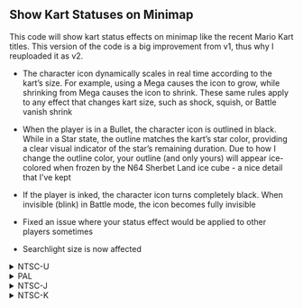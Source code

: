 ## Show Kart Statuses on Minimap

This code will show kart status effects on minimap like the recent Mario Kart titles. This version of the code is a big improvement from v1, thus why I reuploaded it as v2.

* The character icon dynamically scales in real time according to the kart’s size. For example, using a Mega causes the icon to grow, while shrinking from Mega causes the icon to shrink. These same rules apply to any effect that changes kart size, such as shock, squish, or Battle vanish shrink

* When the player is in a Bullet, the character icon is outlined in black. While in a Star state, the outline matches the kart’s star color, providing a clear visual indicator of the star’s remaining duration. Due to how I change the outline color, your outline (and only yours) will appear ice-colored when frozen by the N64 Sherbet Land ice cube - a nice detail that I’ve kept

* If the player is inked, the character icon turns completely black. When invisible (blink) in Battle mode, the icon becomes fully invisible

* Fixed an issue where your status effect would be applied to other players sometimes

* Searchlight size is now affected

<details>
<summary>NTSC-U</summary>

```powerpc
C27E2120 0000002D
3D80809C 818CD110
818C0020 897C01B4
1D6B0004 7D8C582E
80CC0000 80860058
81660028 80A60004
48000011 3E4CCCCD
3F4CCCCD 3F99999A
7D0802A6 835C01C4
813C01C0 815C01B8
83BC01BC C00A0044
C0280000 C0490044
C06B0168 C0880008
FC032040 40810008
FC602090 80E5000C
74E0000C 40820014
C0880004 FC032040
40800008 FC602090
74E01000 41820008
EC000028 89840012
2C0C0000 40820010
EC000028 EC421028
48000024 EC4200F2
EC0000F2 74E00001
41820014 EC840828
EC000132 EC420132
48000014 D00A0044
D05D0044 D0490044
D01A0044 D00A0048
D05D0048 D0490048
D01A0048 81860054
892C0014 894C0015
896C0016 993D0149
993D034D 995D014B
995D034F 997D014D
997D0351 819C0098
818C0044 818C0000
818C000C 39400000
994C0030 994C00FC
81650008 74E01800
4082000C 75608000
4182001C 39600001
997D00BB 819C01C0
39600005 996C00BB
3BE00000 C03E0000
60000000 00000000
```
</details>

<details>
<summary>PAL</summary>

```powerpc
C27EB9CC 0000002D
3D80809C 818C18F8
818C0020 897C01B4
1D6B0004 7D8C582E
80CC0000 80860058
81660028 80A60004
48000011 3E4CCCCD
3F4CCCCD 3F99999A
7D0802A6 835C01C4
813C01C0 815C01B8
83BC01BC C00A0044
C0280000 C0490044
C06B0168 C0880008
FC032040 40810008
FC602090 80E5000C
74E0000C 40820014
C0880004 FC032040
40800008 FC602090
74E01000 41820008
EC000028 89840012
2C0C0000 40820010
EC000028 EC421028
48000024 EC4200F2
EC0000F2 74E00001
41820014 EC840828
EC000132 EC420132
48000014 D00A0044
D05D0044 D0490044
D01A0044 D00A0048
D05D0048 D0490048
D01A0048 81860054
892C0014 894C0015
896C0016 993D0149
993D034D 995D014B
995D034F 997D014D
997D0351 819C0098
818C0044 818C0000
818C000C 39400000
994C0030 994C00FC
81650008 74E01800
4082000C 75608000
4182001C 39600001
997D00BB 819C01C0
39600005 996C00BB
3BE00000 C03E0000
60000000 00000000
```
</details>

<details>
<summary>NTSC-J</summary>

```powerpc
C27EB038 0000002D
3D80809C 818C0958
818C0020 897C01B4
1D6B0004 7D8C582E
80CC0000 80860058
81660028 80A60004
48000011 3E4CCCCD
3F4CCCCD 3F99999A
7D0802A6 835C01C4
813C01C0 815C01B8
83BC01BC C00A0044
C0280000 C0490044
C06B0168 C0880008
FC032040 40810008
FC602090 80E5000C
74E0000C 40820014
C0880004 FC032040
40800008 FC602090
74E01000 41820008
EC000028 89840012
2C0C0000 40820010
EC000028 EC421028
48000024 EC4200F2
EC0000F2 74E00001
41820014 EC840828
EC000132 EC420132
48000014 D00A0044
D05D0044 D0490044
D01A0044 D00A0048
D05D0048 D0490048
D01A0048 81860054
892C0014 894C0015
896C0016 993D0149
993D034D 995D014B
995D034F 997D014D
997D0351 819C0098
818C0044 818C0000
818C000C 39400000
994C0030 994C00FC
81650008 74E01800
4082000C 75608000
4182001C 39600001
997D00BB 819C01C0
39600005 996C00BB
3BE00000 C03E0000
60000000 00000000
```
</details>

<details>
<summary>NTSC-K</summary>

```powerpc
C27D9D8C 0000002D
3D80809B 818CFF38
818C0020 897C01B4
1D6B0004 7D8C582E
80CC0000 80860058
81660028 80A60004
48000011 3E4CCCCD
3F4CCCCD 3F99999A
7D0802A6 835C01C4
813C01C0 815C01B8
83BC01BC C00A0044
C0280000 C0490044
C06B0168 C0880008
FC032040 40810008
FC602090 80E5000C
74E0000C 40820014
C0880004 FC032040
40800008 FC602090
74E01000 41820008
EC000028 89840012
2C0C0000 40820010
EC000028 EC421028
48000024 EC4200F2
EC0000F2 74E00001
41820014 EC840828
EC000132 EC420132
48000014 D00A0044
D05D0044 D0490044
D01A0044 D00A0048
D05D0048 D0490048
D01A0048 81860054
892C0014 894C0015
896C0016 993D0149
993D034D 995D014B
995D034F 997D014D
997D0351 819C0098
818C0044 818C0000
818C000C 39400000
994C0030 994C00FC
81650008 74E01800
4082000C 75608000
4182001C 39600001
997D00BB 819C01C0
39600005 996C00BB
3BE00000 C03E0000
60000000 00000000
```
</details>